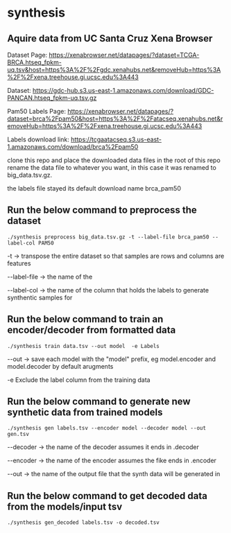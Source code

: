 # synthesis

## Aquire data from UC Santa Cruz Xena Browser

Dataset Page:
https://xenabrowser.net/datapages/?dataset=TCGA-BRCA.htseq_fpkm-uq.tsv&host=https%3A%2F%2Fgdc.xenahubs.net&removeHub=https%3A%2F%2Fxena.treehouse.gi.ucsc.edu%3A443

Dataset:
https://gdc-hub.s3.us-east-1.amazonaws.com/download/GDC-PANCAN.htseq_fpkm-uq.tsv.gz

Pam50 Labels Page:
https://xenabrowser.net/datapages/?dataset=brca%2Fpam50&host=https%3A%2F%2Fatacseq.xenahubs.net&removeHub=https%3A%2F%2Fxena.treehouse.gi.ucsc.edu%3A443

Labels download link:
https://tcgaatacseq.s3.us-east-1.amazonaws.com/download/brca%2Fpam50

clone this repo and place the downloaded data files in the root of this repo
rename the data file to whatever you want, in this case it was renamed to big_data.tsv.gz.

the labels file stayed its default download name brca_pam50

## Run the below command to preprocess the dataset

```
./synthesis preprocess big_data.tsv.gz -t --label-file brca_pam50 --label-col PAM50
```

-t -> transpose the entire dataset so that samples are rows and columns are features

--label-file -> the name of the 

--label-col -> the name of the column that holds the labels to generate synthentic samples for

## Run the below command to train an encoder/decoder from formatted data
```
./synthesis train data.tsv --out model  -e Labels
```
--out -> save each model with the "model" prefix, eg model.encoder and model.decoder by default arugments

-e Exclude the label column from the training data

## Run the below command to generate new synthetic data from trained models

```
./synthesis gen labels.tsv --encoder model --decoder model --out gen.tsv
```

--decoder -> the name of the decoder assumes it ends in .decoder

--encoder -> the name of the encoder assumes the fike ends in .encoder

--out -> the name of the output file that the synth data will be generated in

## Run the below command to get decoded data from the models/input tsv

```
./synthesis gen_decoded labels.tsv -o decoded.tsv
```




